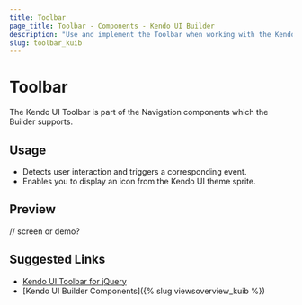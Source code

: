 ```yaml
---
title: Toolbar
page_title: Toolbar - Components - Kendo UI Builder
description: "Use and implement the Toolbar when working with the Kendo UI Builder tool for creating and managing Angular and AngularJS-based web applications."
slug: toolbar_kuib
---
```


# Toolbar

The Kendo UI Toolbar is part of the Navigation components which the Builder supports.

## Usage

* Detects user interaction and triggers a corresponding event.
* Enables you to display an icon from the Kendo UI theme sprite.

## Preview

// screen or demo?

## Suggested Links

* [Kendo UI Toolbar for jQuery](https://demos.telerik.com/kendo-ui/button/index)
* [Kendo UI Builder Components]({% slug viewsoverview_kuib %})
